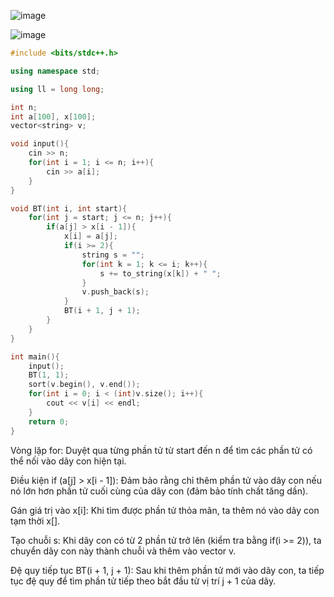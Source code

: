 ![image](https://github.com/user-attachments/assets/d23fe7ac-a7a5-49b7-8f44-a9ee538704fb)

![image](https://github.com/user-attachments/assets/5ef01a06-c28c-4207-b40a-4ab14ab3d3be)

```cpp
#include <bits/stdc++.h>

using namespace std;

using ll = long long;

int n;
int a[100], x[100];
vector<string> v;

void input(){
    cin >> n;
    for(int i = 1; i <= n; i++){
        cin >> a[i];
    }
}

void BT(int i, int start){
    for(int j = start; j <= n; j++){
        if(a[j] > x[i - 1]){
            x[i] = a[j];
            if(i >= 2){
                string s = "";
                for(int k = 1; k <= i; k++){
                    s += to_string(x[k]) + " ";
                }
                v.push_back(s);
            }
            BT(i + 1, j + 1);
        }
    }
}

int main(){
    input();
    BT(1, 1);
    sort(v.begin(), v.end());
    for(int i = 0; i < (int)v.size(); i++){
        cout << v[i] << endl;
    }
    return 0;
}
```
Vòng lặp for: Duyệt qua từng phần tử từ start đến n để tìm các phần tử có thể nối vào dãy con hiện tại.

Điều kiện if (a[j] > x[i - 1]): Đảm bảo rằng chỉ thêm phần tử vào dãy con nếu nó lớn hơn phần tử cuối cùng của dãy con (đảm bảo tính chất tăng dần).

Gán giá trị vào x[i]: Khi tìm được phần tử thỏa mãn, ta thêm nó vào dãy con tạm thời x[].

Tạo chuỗi s: Khi dãy con có từ 2 phần tử trở lên (kiểm tra bằng if(i >= 2)), ta chuyển dãy con này thành chuỗi và thêm vào vector v.

Đệ quy tiếp tục BT(i + 1, j + 1): Sau khi thêm phần tử mới vào dãy con, ta tiếp tục đệ quy để tìm phần tử tiếp theo bắt đầu từ vị trí j + 1 của dãy.
